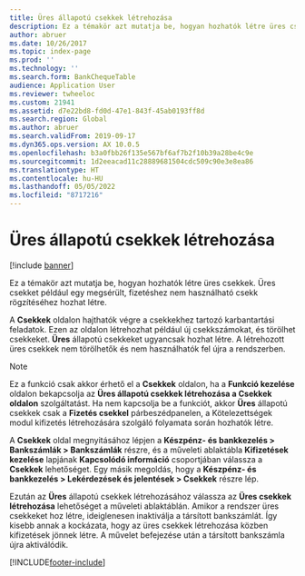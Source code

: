 ```yaml
---
title: Üres állapotú csekkek létrehozása
description: Ez a témakör azt mutatja be, hogyan hozhatók létre üres csekkek egy bankszámlához.
author: abruer
ms.date: 10/26/2017
ms.topic: index-page
ms.prod: ''
ms.technology: ''
ms.search.form: BankChequeTable
audience: Application User
ms.reviewer: twheeloc
ms.custom: 21941
ms.assetid: d7e22bd8-fd0d-47e1-843f-45ab0193ff8d
ms.search.region: Global
ms.author: abruer
ms.search.validFrom: 2019-09-17
ms.dyn365.ops.version: AX 10.0.5
ms.openlocfilehash: b3a0fbb26f135e567bf6af7b2f10b39a28be4c9e
ms.sourcegitcommit: 1d2eeacad11c28889681504cdc509c90e3e8ea86
ms.translationtype: HT
ms.contentlocale: hu-HU
ms.lasthandoff: 05/05/2022
ms.locfileid: "8717216"
---
```

# <a name="create-checks-that-have-blank-status"></a>Üres állapotú csekkek létrehozása

[!include [banner](../includes/banner.md)]

Ez a témakör azt mutatja be, hogyan hozhatók létre üres csekkek. Üres csekket például egy megsérült, fizetéshez nem használható csekk rögzítéséhez hozhat létre.

A **Csekkek** oldalon hajthatók végre a csekkekhez tartozó karbantartási feladatok. Ezen az oldalon létrehozhat például új csekkszámokat, és törölhet csekkeket. **Üres** állapotú csekkeket ugyancsak hozhat létre. A létrehozott üres csekkek nem törölhetők és nem használhatók fel újra a rendszerben.

> [!NOTE]
> Ez a funkció csak akkor érhető el a **Csekkek** oldalon, ha a **Funkció kezelése** oldalon bekapcsolja az **Üres állapotú csekkek létrehozása a Csekkek oldalon** szolgáltatást. Ha nem kapcsolja be a funkciót, akkor **Üres** állapotú csekkek csak a **Fizetés csekkel** párbeszédpanelen, a Kötelezettségek modul kifizetés létrehozására szolgáló folyamata során hozhatók létre.

A **Csekkek** oldal megnyitásához lépjen a **Készpénz- és bankkezelés \> Bankszámlák \> Bankszámlák** részre, és a műveleti ablaktábla **Kifizetések kezelése** lapjának **Kapcsolódó információ** csoportjában válassza a **Csekkek** lehetőséget. Egy másik megoldás, hogy a **Készpénz- és bankkezelés \> Lekérdezések és jelentések \> Csekkek** részre lép.

Ezután az **Üres** állapotú csekkek létrehozásához válassza az **Üres csekkek létrehozása** lehetőséget a műveleti ablaktáblán. Amikor a rendszer üres csekkeket hoz létre, ideiglenesen inaktiválja a társított bankszámlát. Így kisebb annak a kockázata, hogy az üres csekkek létrehozása közben kifizetések jönnek létre. A művelet befejezése után a társított bankszámla újra aktiválódik.


[!INCLUDE[footer-include](../../includes/footer-banner.md)]
